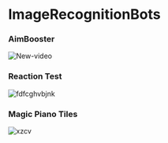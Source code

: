 # ImageRecognitionBots

### AimBooster
![New-video](https://user-images.githubusercontent.com/81842396/113906739-2f583600-979a-11eb-9cfe-fefcbc2ceff7.gif)
### Reaction Test
![fdfcghvbjnk](https://user-images.githubusercontent.com/81842396/113907574-27e55c80-979b-11eb-8e2c-520153206391.gif)
### Magic Piano Tiles
![xzcv](https://user-images.githubusercontent.com/81842396/113908488-35e7ad00-979c-11eb-99c8-7eb9372c6da4.gif)
